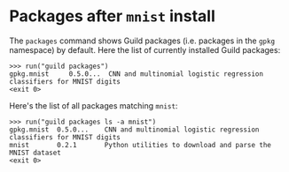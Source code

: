 # Packages after `mnist` install

The `packages` command shows Guild packages (i.e. packages in the
`gpkg` namespace) by default. Here the list of currently installed
Guild packages:

    >>> run("guild packages")
    gpkg.mnist     0.5.0...  CNN and multinomial logistic regression classifiers for MNIST digits
    <exit 0>

Here's the list of all packages matching `mnist`:

    >>> run("guild packages ls -a mnist")
    gpkg.mnist  0.5.0...    CNN and multinomial logistic regression classifiers for MNIST digits
    mnist       0.2.1       Python utilities to download and parse the MNIST dataset
    <exit 0>
